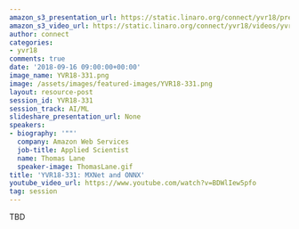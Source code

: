 ```yaml
---
amazon_s3_presentation_url: https://static.linaro.org/connect/yvr18/presentations/yvr18-331.pdf
amazon_s3_video_url: https://static.linaro.org/connect/yvr18/videos/yvr18-331.mp4
author: connect
categories:
- yvr18
comments: true
date: '2018-09-16 09:00:00+00:00'
image_name: YVR18-331.png
image: /assets/images/featured-images/YVR18-331.png
layout: resource-post
session_id: YVR18-331
session_track: AI/ML
slideshare_presentation_url: None
speakers:
- biography: '""'
  company: Amazon Web Services
  job-title: Applied Scientist
  name: Thomas Lane
  speaker-image: ThomasLane.gif
title: 'YVR18-331: MXNet and ONNX'
youtube_video_url: https://www.youtube.com/watch?v=BDWlIew5pfo
tag: session
---
```


TBD